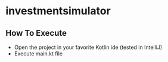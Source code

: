 # investmentsimulator

## How To Execute
- Open the project in your favorite Kotlin ide (tested in IntelliJ)
- Execute main.kt file


